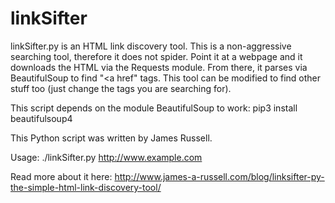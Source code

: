 # linkSifter


linkSifter.py is an HTML link discovery tool.  This is a non-aggressive searching tool, therefore it
does not spider.  Point it at a webpage and it downloads the HTML via the Requests module.  From there, it 
parses via BeautifulSoup to find "<a href" tags.  This tool can be modified to find other stuff too (just 
change the tags you are searching for).

This script depends on the module BeautifulSoup to work:
pip3 install beautifulsoup4

This Python script was written by James Russell.

Usage: ./linkSifter.py http://www.example.com


Read more about it here: http://www.james-a-russell.com/blog/linksifter-py-the-simple-html-link-discovery-tool/
